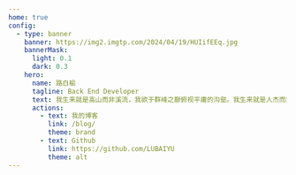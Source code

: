 ```yaml
---
home: true
config:
  - type: banner
    banner: https://img2.imgtp.com/2024/04/19/HUIifEEq.jpg
    bannerMask:
      light: 0.1
      dark: 0.3
    hero:
      name: 路白榆
      tagline: Back End Developer
      text: 我生来就是高山而非溪流，我欲于群峰之巅俯视平庸的沟壑。我生来就是人杰而非草芥，我站在伟人之肩藐视卑微的懦夫！
      actions:
        - text: 我的博客
          link: /blog/
          theme: brand
        - text: Github
          link: https://github.com/LUBAIYU
          theme: alt
---
```

